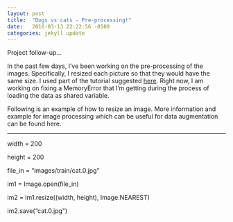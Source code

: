 ```yaml
---
layout: post
title:  "Dogs vs cats - Pre-processing!"
date:   2016-03-13 22:22:56 -0500
categories: jekyll update
---
```

Project follow-up...


In the past few days, I’ve been working on the pre-processing of the images. Specifically, I resized each picture so that they would have the same size. I used part of the tutorial suggested <a href="https://trofimovassya6266h16.wordpress.com">here</a>. Right now, I am working on fixing a MemoryError that I’m getting during the process of loading the data as shared variable.

Following is an example of how to resize an image. More information and example for image processing which can be useful for data augmentation can be found here.

------------------------------------------------------------------------------------------

width = 200

height = 200

file_in = “images/train/cat.0.jpg”

im1 = Image.open(file_in)

im2 = im1.resize((width, height), Image.NEAREST)

im2.save(“cat.0.jpg")